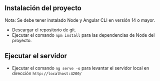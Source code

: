 ## Instalación del proyecto

Nota: Se debe tener instalado Node y Angular CLI en versión 14 o mayor.

- Descargar el repositorio de git.
- Ejecutar el comando `npm install` para las dependencias de Node del proyecto.

## Ejecutar el servidor
- Ejecutar el comando `ng serve -o` para levantar el servidor local en dirección `http://localhost:4200/`
